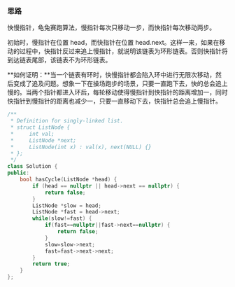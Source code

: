 ### 思路

快慢指针，龟兔赛跑算法，慢指针每次只移动一步，而快指针每次移动两步。

初始时，慢指针在位置 head，而快指针在位置 head.next。这样一来，如果在移动的过程中，快指针反过来追上慢指针，就说明该链表为环形链表。否则快指针将到达链表尾部，该链表不为环形链表。

**如何证明：**当一个链表有环时，快慢指针都会陷入环中进行无限次移动，然后变成了追及问题。想象一下在操场跑步的场景，只要一直跑下去，快的总会追上慢的。当两个指针都进入环后，每轮移动使得慢指针到快指针的距离增加一，同时快指针到慢指针的距离也减少一，只要一直移动下去，快指针总会追上慢指针。

```c++
/**
 * Definition for singly-linked list.
 * struct ListNode {
 *     int val;
 *     ListNode *next;
 *     ListNode(int x) : val(x), next(NULL) {}
 * };
 */
class Solution {
public:
    bool hasCycle(ListNode *head) {
        if (head == nullptr || head->next == nullptr) {
            return false;
        }
        ListNode *slow = head;
        ListNode *fast = head->next;
        while(slow!=fast) {
            if(fast==nullptr||fast->next==nullptr) {
                return false;
            }
            slow=slow->next;
            fast=fast->next->next;
        }
        return true;
    }
};
```

